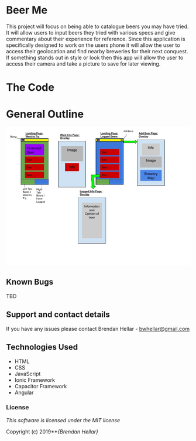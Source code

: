

# Beer Me

This project will focus on being able to catalogue beers you may have tried. It will allow users to input beers they tried with various specs and give commentary about their experience for reference. Since this application is specifically designed to work on the users phone it will allow the user to access their geolocation and find nearby breweries for their next conquest.  If something stands out in style or look then this app will allow the user to access their camera and take a picture to save for later viewing.



# The Code

<Insert Code Snippets Here>

# General Outline
![image](/Setup.jpg)

## Known Bugs
TBD

## Support and contact details

If you have any issues please contact
Brendan Hellar - bwhellar@gmail.com
## Technologies Used

* HTML
* CSS
* JavaScript
* Ionic Framework
* Capacitor Framework
* Angular 

### License

*This software is licensed under the MIT license*

Copyright (c) 2019**_{Brendan Hellar}_
